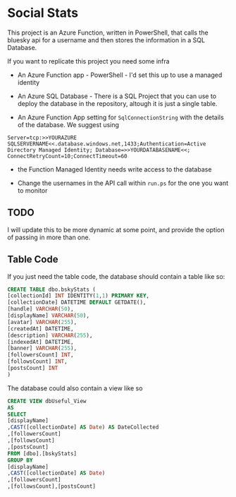# Social Stats

This project is an Azure Function, written in PowerShell, that calls the bluesky api for a username and then stores the information in a SQL Database.

If you want to replicate this project you need some infra
- An Azure Function app - PowerShell - I'd set this up to use a managed identity

- An Azure SQL Database - There is a SQL Project that you can use to deploy the database in the repository, altough it is just a single table.

- An Azure Function App setting for `SqlConnectionString` with the details of the database. We suggest using

`Server=tcp:>>YOURAZURE SQLSERVERNAME<<.database.windows.net,1433;Authentication=Active Directory Managed Identity; Database=>>YOURDATABASENAME<<; ConnectRetryCount=10;ConnectTimeout=60`

- the Function Managed Identity needs write access to the database

- Change the usernames in the API call within `run.ps` for the one you want to monitor

## TODO
I will update this to be more dynamic at some point, and provide the option of passing in more than one.

## Table Code

If you just need the table code, the database should contain a table like so:

```sql
CREATE TABLE dbo.bskyStats (
[collectionId] INT IDENTITY(1,1) PRIMARY KEY,
[collectionDate] DATETIME DEFAULT GETDATE(),
[handle] VARCHAR(50),
[displayName] VARCHAR(50),
[avatar] VARCHAR(255),
[createdAt] DATETIME,
[description] VARCHAR(255),
[indexedAt] DATETIME,
[banner] VARCHAR(255),
[followersCount] INT,
[followsCount] INT,
[postsCount] INT
)
```

The database could also contain a view like so

```sql
CREATE VIEW dbUseful_View
AS
SELECT
[displayName]
,CAST([collectionDate] AS Date) AS DateCollected
,[followersCount]
,[followsCount]
,[postsCount]
FROM [dbo].[bskyStats]
GROUP BY
[displayName]
,CAST([collectionDate] AS Date)
,[followersCount]
,[followsCount],[postsCount]
```